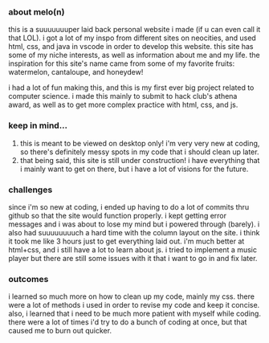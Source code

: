 ### about melo(n)
this is a suuuuuuuper laid back personal website i made (if u can even call it that LOL). i got a lot of my inspo from different sites on neocities, and used html, css, and java in vscode in order to develop this website. this site has some of my niche interests, as well as information about me and my life. the inspiration for this site's name came from some of my favorite fruits: watermelon, cantaloupe, and honeydew!

i had a lot of fun making this, and this is my first ever big project related to computer science. i made this mainly to submit to hack club's athena award, as well as to get more complex practice with html, css, and js.

### keep in mind...
1. this is meant to be viewed on desktop only! i'm very very new at coding, so there's definitely messy spots in my code that i should clean up later.
2. that being said, this site is still under construction! i have everything that i mainly want to get on there, but i have a lot of visions for the future.

### challenges
since i'm so new at coding, i ended up having to do a lot of commits thru github so that the site would function properly. i kept getting error messages and i was about to lose my mind but i powered through (barely). i also had suuuuuuuuch a hard time with the column layout on the site. i think it took me like 3 hours just to get everything laid out. i'm much better at html+css, and i still have a lot to learn about js. i tried to implement a music player but there are still some issues with it that i want to go in and fix later.

### outcomes
i learned so much more on how to clean up my code, mainly my css. there were a lot of methods i used in order to revise my code and keep it concise. also, i learned that i need to be much more patient with myself while coding. there were a lot of times i'd try to do a bunch of coding at once, but that caused me to burn out quicker.
